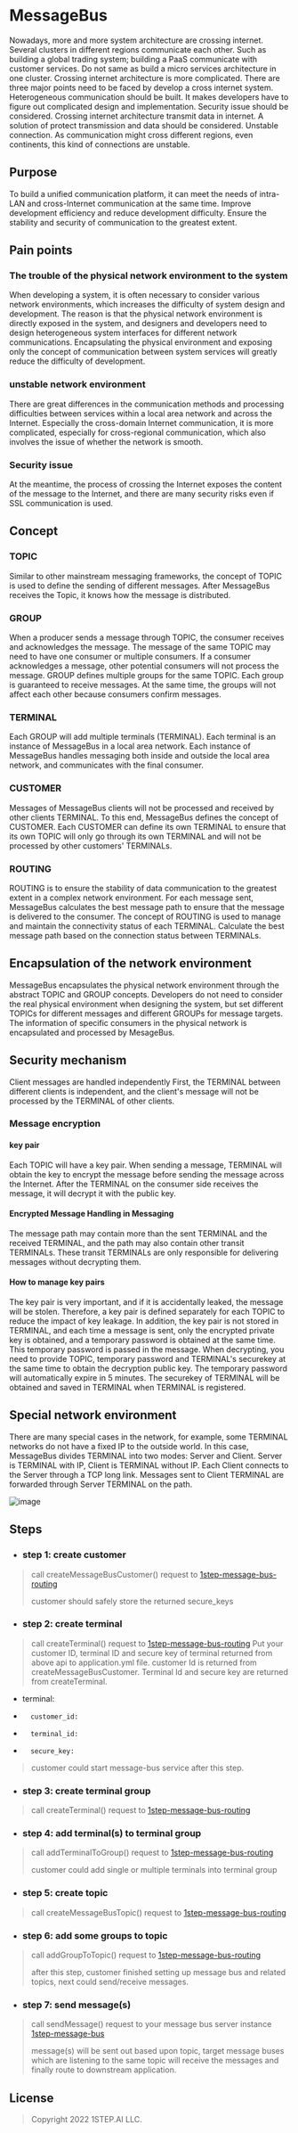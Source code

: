# MessageBus
Nowadays, more and more system architecture are crossing internet. Several clusters in different regions communicate each other. Such as building a global trading system; building a PaaS communicate with customer services. Do not same as build a micro services architecture in one cluster. Crossing internet architecture is more complicated. There are three major points need to be faced by develop a cross internet system. Heterogeneous communication should be built. It makes developers have to figure out complicated design and implementation. Security issue should be considered. Crossing internet architecture transmit data in internet. A solution of protect transmission and data should be considered. Unstable connection. As communication might cross different regions, even continents, this kind of connections are unstable. 

## Purpose 
To build a unified communication platform, it can meet the needs of intra-LAN and cross-Internet communication at the same time. Improve development efficiency and reduce development difficulty. Ensure the stability and security of communication to the greatest extent.

## Pain points
### The trouble of the physical network environment to the system
When developing a system, it is often necessary to consider various network environments, which increases the difficulty of system design and development. The reason is that the physical network environment is directly exposed in the system, and designers and developers need to design heterogeneous system interfaces for different network communications. Encapsulating the physical environment and exposing only the concept of communication between system services will greatly reduce the difficulty of development.

### unstable network environment
There are great differences in the communication methods and processing difficulties between services within a local area network and across the Internet. Especially the cross-domain Internet communication, it is more complicated, especially for cross-regional communication, which also involves the issue of whether the network is smooth.

### Security issue
At the meantime, the process of crossing the Internet exposes the content of the message to the Internet, and there are many security risks even if SSL communication is used.

## Concept
### TOPIC

Similar to other mainstream messaging frameworks, the concept of TOPIC is used to define the sending of different messages. After MessageBus receives the Topic, it knows how the message is distributed.

### GROUP

When a producer sends a message through TOPIC, the consumer receives and acknowledges the message. The message of the same TOPIC may need to have one consumer or multiple consumers. If a consumer acknowledges a message, other potential consumers will not process the message. GROUP defines multiple groups for the same TOPIC. Each group is guaranteed to receive messages. At the same time, the groups will not affect each other because consumers confirm messages.

### TERMINAL

Each GROUP will add multiple terminals (TERMINAL). Each terminal is an instance of MessageBus in a local area network. Each instance of MessageBus handles messaging both inside and outside the local area network, and communicates with the final consumer.

### CUSTOMER

Messages of MessageBus clients will not be processed and received by other clients TERMINAL. To this end, MessageBus defines the concept of CUSTOMER. Each CUSTOMER can define its own TERMINAL to ensure that its own TOPIC will only go through its own TERMINAL and will not be processed by other customers' TERMINALs.

### ROUTING

ROUTING is to ensure the stability of data communication to the greatest extent in a complex network environment. For each message sent, MessageBus calculates the best message path to ensure that the message is delivered to the consumer. The concept of ROUTING is used to manage and maintain the connectivity status of each TERMINAL. Calculate the best message path based on the connection status between TERMINALs.

## Encapsulation of the network environment
MessageBus encapsulates the physical network environment through the abstract TOPIC and GROUP concepts. Developers do not need to consider the real physical environment when designing the system, but set different TOPICs for different messages and different GROUPs for message targets. The information of specific consumers in the physical network is encapsulated and processed by MesageBus.

## Security mechanism
Client messages are handled independently
First, the TERMINAL between different clients is independent, and the client's message will not be processed by the TERMINAL of other clients.

### Message encryption
#### key pair
Each TOPIC will have a key pair. When sending a message, TERMINAL will obtain the key to encrypt the message before sending the message across the Internet. After the TERMINAL on the consumer side receives the message, it will decrypt it with the public key.

#### Encrypted Message Handling in Messaging

The message path may contain more than the sent TERMINAL and the received TERMINAL, and the path may also contain other transit TERMINALs. These transit TERMINALs are only responsible for delivering messages without decrypting them.

#### How to manage key pairs

The key pair is very important, and if it is accidentally leaked, the message will be stolen. Therefore, a key pair is defined separately for each TOPIC to reduce the impact of key leakage. In addition, the key pair is not stored in TERMINAL, and each time a message is sent, only the encrypted private key is obtained, and a temporary password is obtained at the same time. This temporary password is passed in the message. When decrypting, you need to provide TOPIC, temporary password and TERMINAL's securekey at the same time to obtain the decryption public key. The temporary password will automatically expire in 5 minutes. The securekey of TERMINAL will be obtained and saved in TERMINAL when TERMINAL is registered.

## Special network environment
There are many special cases in the network, for example, some TERMINAL networks do not have a fixed IP to the outside world. In this case, MessageBus divides TERMINAL into two modes: Server and Client. Server is TERMINAL with IP, Client is TERMINAL without IP. Each Client connects to the Server through a TCP long link. Messages sent to Client TERMINAL are forwarded through Server TERMINAL on the path.

![image](https://user-images.githubusercontent.com/107015943/172992939-54b92557-0905-4609-8ebf-1c3e00a90293.png)


## Steps
* ### step 1: create customer
>  call createMessageBusCustomer() request to [1step-message-bus-routing](https://github.com/onestepai/MessageBusRoutingService)
>  
>  customer should safely store the returned secure_keys
>
* ### step 2: create terminal
>  call createTerminal() request to [1step-message-bus-routing](https://github.com/onestepai/MessageBusRoutingService)
>  Put your customer ID, terminal ID and secure key of terminal returned from above api to application.yml file. customer Id is returned from createMessageBusCustomer. Terminal Id and secure key are returned from createTerminal.
*  terminal:
*       customer_id:
*       terminal_id:
*       secure_key:
>  customer could start message-bus service after this step.
>
* ### step 3: create terminal group
>  call createTerminal() request to [1step-message-bus-routing](https://github.com/onestepai/MessageBusRoutingService)
>
* ### step 4: add terminal(s) to terminal group
>  call addTerminalToGroup() request to [1step-message-bus-routing](https://github.com/onestepai/MessageBusRoutingService)
>
>  customer could add single or multiple terminals into terminal group
>
* ### step 5: create topic
>  call createMessageBusTopic() request to [1step-message-bus-routing](https://github.com/onestepai/MessageBusRoutingService)
>
* ### step 6: add some groups to topic
>  call addGroupToTopic() request to [1step-message-bus-routing](https://github.com/onestepai/MessageBusRoutingService)
>
>  after this step, customer finished setting up message bus and related topics, next could send/receive messages.
>
* ### step 7: send message(s)
>  call sendMessage() request to your message bus server instance [1step-message-bus](https://github.com/onestepai/MessageBus)
>
>  message(s) will be sent out based upon topic, target message buses which are listening to the same topic will receive the messages and finally route to downstream application.



## License
> Copyright 2022 1STEP.AI LLC.


